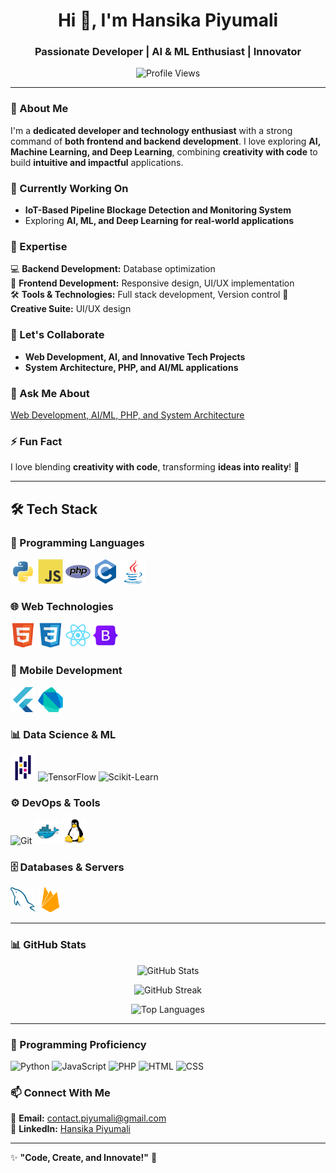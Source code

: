 <h1 align="center">Hi 👋, I'm Hansika Piyumali</h1>
<h3 align="center">Passionate Developer | AI & ML Enthusiast | Innovator</h3>

<p align="center">
  <img src="https://komarev.com/ghpvc/?username=hansika2001&label=Profile%20views&color=0e75b6&style=flat" alt="Profile Views" />
</p>

---

### 🚀 About Me  
I'm a **dedicated developer and technology enthusiast** with a strong command of **both frontend and backend development**. I love exploring **AI, Machine Learning, and Deep Learning**, combining **creativity with code** to build **intuitive and impactful** applications.  

### 🔭 Currently Working On  
- **IoT-Based Pipeline Blockage Detection and Monitoring System**  
- Exploring **AI, ML, and Deep Learning for real-world applications**  

### 🎯 Expertise  
💻 **Backend Development:** Database optimization  
🎨 **Frontend Development:** Responsive design, UI/UX implementation  
🛠 **Tools & Technologies:** Full stack development, Version control
🎨 **Creative Suite:** UI/UX design 

### 👯 Let's Collaborate  
- **Web Development, AI, and Innovative Tech Projects**  
- **System Architecture, PHP, and AI/ML applications**  

### 💬 Ask Me About  
[Web Development, AI/ML, PHP, and System Architecture](#)  

### ⚡ Fun Fact  
I love blending **creativity with code**, transforming **ideas into reality**! 🚀  

---

## 🛠️ Tech Stack  

### 🚀 Programming Languages  
<p align="left">
  <img src="https://raw.githubusercontent.com/devicons/devicon/master/icons/python/python-original.svg" alt="Python" width="40" height="40"/>
  <img src="https://raw.githubusercontent.com/devicons/devicon/master/icons/javascript/javascript-original.svg" alt="JavaScript" width="40" height="40"/>
  <img src="https://raw.githubusercontent.com/devicons/devicon/master/icons/php/php-original.svg" alt="PHP" width="40" height="40"/>
  <img src="https://raw.githubusercontent.com/devicons/devicon/master/icons/c/c-original.svg" alt="C" width="40" height="40"/>
  <img src="https://raw.githubusercontent.com/devicons/devicon/master/icons/java/java-original.svg" alt="Java" width="40" height="40"/>
</p>

### 🌐 Web Technologies  
<p align="left">
  <img src="https://raw.githubusercontent.com/devicons/devicon/master/icons/html5/html5-original.svg" alt="HTML5" width="40" height="40"/>
  <img src="https://raw.githubusercontent.com/devicons/devicon/master/icons/css3/css3-original.svg" alt="CSS3" width="40" height="40"/>
  <img src="https://raw.githubusercontent.com/devicons/devicon/master/icons/react/react-original.svg" alt="React" width="40" height="40"/>
  <img src="https://raw.githubusercontent.com/devicons/devicon/master/icons/bootstrap/bootstrap-original.svg" alt="Bootstrap" width="40" height="40"/>
</p>

### 📱 Mobile Development  
<p align="left">
  <img src="https://raw.githubusercontent.com/devicons/devicon/master/icons/flutter/flutter-original.svg" alt="Flutter" width="40" height="40"/>
  <img src="https://raw.githubusercontent.com/devicons/devicon/master/icons/dart/dart-original.svg" alt="Dart" width="40" height="40"/>
</p>

### 📊 Data Science & ML  
<p align="left">
  <img src="https://raw.githubusercontent.com/devicons/devicon/master/icons/pandas/pandas-original.svg" alt="Pandas" width="40" height="40"/>
  <img src="https://www.vectorlogo.zone/logos/tensorflow/tensorflow-icon.svg" alt="TensorFlow" width="40" height="40"/>
  <img src="https://upload.wikimedia.org/wikipedia/commons/0/05/Scikit_learn_logo_small.svg" alt="Scikit-Learn" width="40" height="40"/>
</p>

### ⚙️ DevOps & Tools  
<p align="left">
  <img src="https://www.vectorlogo.zone/logos/git-scm/git-scm-icon.svg" alt="Git" width="40" height="40"/>
  <img src="https://raw.githubusercontent.com/devicons/devicon/master/icons/docker/docker-original.svg" alt="Docker" width="40" height="40"/>
  <img src="https://raw.githubusercontent.com/devicons/devicon/master/icons/linux/linux-original.svg" alt="Linux" width="40" height="40"/>
</p>

### 🗄️ Databases & Servers  
<p align="left">
  <img src="https://raw.githubusercontent.com/devicons/devicon/master/icons/mysql/mysql-original.svg" alt="MySQL" width="40" height="40"/>
  <img src="https://raw.githubusercontent.com/devicons/devicon/master/icons/firebase/firebase-plain.svg" alt="Firebase" width="40" height="40"/>
</p>

---

### 📊 GitHub Stats  

<p align="center">
  <img src="https://github-readme-stats.vercel.app/api?username=Hansika2001&show_icons=true&theme=radical" alt="GitHub Stats"/>
</p>

<p align="center">
  <img src="https://github-readme-streak-stats.herokuapp.com/?user=Hansika2001&theme=radical" alt="GitHub Streak"/>
</p>

<p align="center">
  <img src="https://github-readme-stats.vercel.app/api/top-langs/?username=Hansika2001&langs_count=5&layout=compact&theme=radical&hide=Jupyter%20Notebook" alt="Top Languages"/>
</p>


---

### 🚀 Programming Proficiency

![Python](https://img.shields.io/badge/Python-60%25-blue?style=flat&logo=python)
![JavaScript](https://img.shields.io/badge/JavaScript-70%25-yellow?style=flat&logo=javascript)
![PHP](https://img.shields.io/badge/PHP-80%25-purple?style=flat&logo=php)
![HTML](https://img.shields.io/badge/HTML-95%25-orange?style=flat&logo=html5)
![CSS](https://img.shields.io/badge/CSS-95%25-blue?style=flat&logo=css3)


### 📫 Connect With Me  
📩 **Email:** contact.piyumali@gmail.com  
🔗 **LinkedIn:** [Hansika Piyumali](https://www.linkedin.com/in/hansika-piyumali-a80816346)

---

✨ **"Code, Create, and Innovate!"** 🚀  
